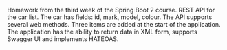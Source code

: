 Homework from the third week of the Spring Boot 2 course.
REST API for the car list. The car has fields: id, mark, model, colour. The API supports several web methods. Three items are added at the start of the application.
The application has the ability to return data in XML form, supports Swagger UI and implements HATEOAS.
